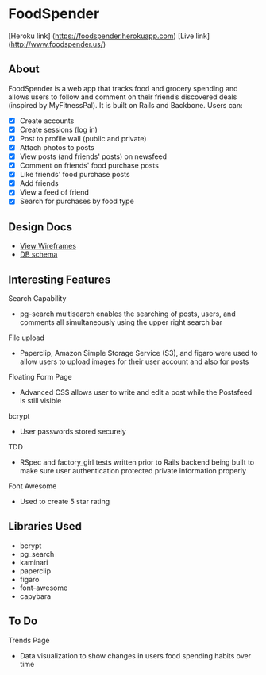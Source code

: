 # FoodSpender

[Heroku link] (https://foodspender.herokuapp.com)
[Live link] (http://www.foodspender.us/)

## About
FoodSpender is a web app that tracks food and grocery spending and allows users to follow and comment on their friend’s discovered deals (inspired by MyFitnessPal). It is built on Rails and Backbone. Users can:

- [x] Create accounts
- [x] Create sessions (log in)
- [x] Post to profile wall (public and private)
- [x] Attach photos to posts
- [x] View posts (and friends' posts) on newsfeed
- [x] Comment on friends' food purchase posts
- [x] Like friends' food purchase posts
- [x] Add friends
- [x] View a feed of friend
- [x] Search for purchases by food type

## Design Docs
* [View Wireframes][views]
* [DB schema][schema]

[views]: ./docs/views.md
[schema]: ./docs/schema.md

## Interesting Features

Search Capability

* pg-search multisearch enables the searching of posts, users, and comments all simultaneously using the upper right search bar

File upload

* Paperclip, Amazon Simple Storage Service (S3), and figaro were used to allow users to upload images for their user account and also for posts

Floating Form Page

* Advanced CSS allows user to write and edit a post while the Postsfeed is still visible

bcrypt

* User passwords stored securely

TDD

* RSpec and factory_girl tests written prior to Rails backend being built to make sure user authentication protected private information properly

Font Awesome

* Used to create 5 star rating

## Libraries Used

* bcrypt
* pg_search
* kaminari
* paperclip
* figaro
* font-awesome
* capybara

## To Do

Trends Page

* Data visualization to show changes in users food spending habits over time
